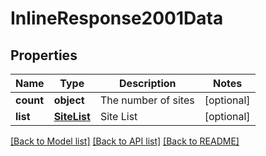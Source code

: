 # InlineResponse2001Data

## Properties
Name | Type | Description | Notes
------------ | ------------- | ------------- | -------------
**count** | **object** | The number of sites | [optional] 
**list** | [**SiteList**](SiteList.md) | Site List | [optional] 

[[Back to Model list]](../README.md#documentation-for-models) [[Back to API list]](../README.md#documentation-for-api-endpoints) [[Back to README]](../README.md)

